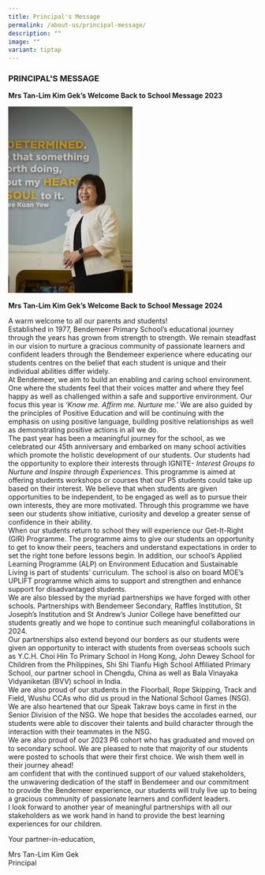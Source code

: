 ```yaml
---
title: Principal's Message
permalink: /about-us/principal-message/
description: ""
image: ""
variant: tiptap
---
```

<h3>PRINCIPAL'S MESSAGE</h3><p><strong>Mrs Tan-Lim Kim Gek’s Welcome Back to School Message 2023</strong></p><div class="isomer-image-wrapper"><img style="width: 50%;" height="auto" width="100%" alt="" src="/images/Principal_profile.jpg"></div><p><strong>Mrs Tan-Lim Kim Gek’s Welcome Back to School Message 2024</strong></p><p>A warm welcome to all our parents and students!<br>Established in 1977, Bendemeer Primary School’s educational journey through the years has grown from strength to strength. We remain steadfast in our vision to nurture a gracious community of passionate learners and confident leaders through the Bendemeer experience where educating our students centres on the belief that each student is unique and their individual abilities differ widely.<br>At Bendemeer, we aim to build an enabling and caring school environment. One where the students feel that their voices matter and where they feel happy as well as challenged within a safe and supportive environment. Our focus this year is <em>‘Know me. Affirm me. Nurture me.’ </em>We are also guided by the principles of Positive Education and will be continuing with the emphasis on using positive language, building positive relationships as well as demonstrating positive actions in all we do.<br>The past year has been a meaningful journey for the school, as we celebrated our 45th anniversary and embarked on many school activities which promote the holistic development of our students. Our students had the opportunity to explore their interests through IGNITE- <em>Interest Groups to Nurture and Inspire through Experiences</em>. This programme is aimed at offering students workshops or courses that our P5 students could take up based on their interest. We believe that when students are given opportunities to be independent, to be engaged as well as to pursue their own interests, they are more motivated. Through this programme we have seen our students show initiative, curiosity and develop a greater sense of confidence in their ability.<br>When our students return to school they will experience our Get-It-Right (GIR) Programme. The programme aims to give our students an opportunity to get to know their peers, teachers and understand expectations in order to set the right tone before lessons begin. In addition, our school’s Applied Learning Programme (ALP) on Environment Education and Sustainable Living is part of students’ curriculum. The school is also on board MOE’s UPLIFT programme which aims to support and strengthen and enhance support for disadvantaged students.<br>We are also blessed by the myriad partnerships we have forged with other schools. Partnerships with Bendemeer Secondary, Raffles Institution, St Joseph’s Institution and St Andrew’s Junior College have benefitted our students greatly and we hope to continue such meaningful collaborations in 2024.<br>Our partnerships also extend beyond our borders as our students were given an opportunity to interact with students from overseas schools such as Y.C.H. Choi Hin To Primary School in Hong Kong, John Dewey School for Children from the Philippines, Shi Shi Tianfu High School Affiliated Primary School, our partner school in Chengdu, China as well as Bala Vinayaka Vidyaniketan (BVV) school in India.<br>We are also proud of our students in the Floorball, Rope Skipping, Track and Field, Wushu CCAs who did us proud in the National School Games (NSG). We are also heartened that our Speak Takraw boys came in first in the Senior Division of the NSG. We hope that besides the accolades earned, our students were able to discover their talents and build character through the interaction with their teammates in the NSG.<br>We are also proud of our 2023 P6 cohort who has graduated and moved on to secondary school. We are pleased to note that majority of our students were posted to schools that were their first choice. We wish them well in their journey ahead!<br> am confident that with the continued support of our valued stakeholders, the unwavering dedication of the staff in Bendemeer and our commitment to provide the Bendemeer experience, our students will truly live up to being a gracious community of passionate learners and confident leaders.<br>I look forward to another year of meaningful partnerships with all our stakeholders as we work hand in hand to provide the best learning experiences for our children.</p><p>Your partner-in-education,</p><p>Mrs Tan-Lim Kim Gek<br>Principal</p>
